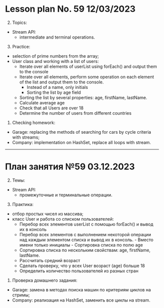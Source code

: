 # Lesson plan No. 59 12/03/2023

2. Topics:
- Stream API:
  - intermediate and terminal operations.

3. Practice:
- selection of prime numbers from the array;
- User class and working with a list of users:
  - Iterate over all elements of userList using forEach() and output them to the console
  - Iterate over all elements, perform some operation on each element of the list and output them to the console.
    - Instead of a name, only initials
    - Sorting the list by age field
  - Sorting the list by several properties: age, firstName, lastName.
  - Calculate average age
  - Check that all Users are over 18
  - Determine the number of users from different countries

1. Checking homework:
- Garage: replacing the methods of searching for cars by cycle criteria with streams;
- Company: implementation on HashSet, replace all loops with stream.

___________________________________________

# План занятия №59 03.12.2023

2. Темы:
- Stream API: 
  - промежуточные и терминальные операции.

3. Практика:
- отбор простых чисел из массива;
- класс User и работа со списком пользователей:
  - Перебор всех элементов userList с помощью forEach() и вывод их в консоль 
  - Перебор всех элементов с выполнением некоторой операции над каждым элементом списка и вывод их в консоль.
          - Вместо имени только инициалы
          - Сортировка списка по полю age
  - Сортировка списка по нескольким свойствам: age, firstName, lastName. 
  - Рассчитать средний возраст
  - Сделать проверку, что у всех User возраст (age) больше 18
  - Определить количество пользователей из разных стран

1. Проверка домашнего задания:
- Garage: замена в методах поиска машин по критериям циклов на стримы;
- Company: реализация на HashSet, заменить все циклы на stream.

